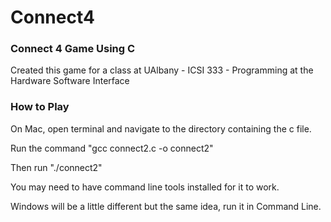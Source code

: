 # Connect4
### Connect 4 Game Using C
Created this game for a class at UAlbany - ICSI 333 - Programming at the Hardware Software Interface

### How to Play
On Mac, open terminal and navigate to the directory containing the c file.

Run the command "gcc connect2.c -o connect2"

Then run "./connect2"

You may need to have command line tools installed for it to work.

Windows will be a little different but the same idea, run it in Command Line.

